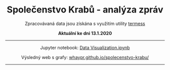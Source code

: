 <h1 align="center">Společenstvo Krabů - analýza zpráv</h1>

<p align="center">
    Zpracovávaná data jsou získána s využitím utility <a href="https://github.com/whaypr/termess">termess</a>
</p>
<p align="center">
    <b>Aktuální ke dni 13.1.2020</b>
</p>

<hr/>

<p align="center">
    Jupyter notebook: <a href="Data Visualization.ipynb">Data Visualization.ipynb</a>
</p>
<p align="center">
    Výsledný web s grafy: <a href="https://whaypr.github.io/spolecenstvo-krabu/">whaypr.github.io/spolecenstvo-krabu/</a>
</p>

<hr/>
